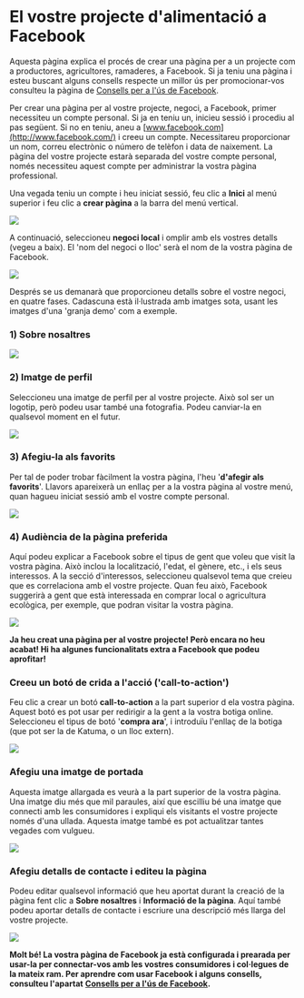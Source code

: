 # El vostre projecte d'alimentació a Facebook

Aquesta pàgina explica el procés de crear una pàgina per a un projecte com a productores, agricultores, ramaderes, a Facebook. Si ja teniu una pàgina i esteu buscant alguns consells respecte un millor ús per promocionar-vos consulteu la pàgina de [Consells per a l'ús de Facebook](https://guia.katuma.org/~/edit/drafts/-LZ4aRdLBizsUrE04YTu/funcionalitats-avancades/social/consells-per-a-lus-de-facebook). 

Per crear una pàgina per al vostre projecte, negoci, a Facebook, primer necessiteu un compte personal. Si ja en teniu un, inicieu sessió i procediu al pas següent. Si no en teniu, aneu a [www.facebook.com](http://www.facebook.com/) i creeu un compte. Necessitareu proporcionar un nom, correu electrònic o número de telèfon i data de naixement. La pàgina del vostre projecte estarà separada del vostre compte personal, només necessiteu aquest compte per administrar la vostra pàgina professional.

Una vegada teniu un compte i heu iniciat sessió, feu clic a **Inici** al menú superior i feu clic a **crear pàgina** a la barra del menú vertical. 

![](../../.gitbook/assets/imatge%20%2824%29.png)

A continuació, seleccioneu **negoci local** i omplir amb els vostres detalls \(vegeu a baix\). El 'nom del negoci o lloc' serà el nom de la vostra pàgina de Facebook. 

![](../../.gitbook/assets/imatge%20%2872%29.png)

Després se us demanarà que proporcioneu detalls sobre el vostre negoci, en quatre fases. Cadascuna està il·lustrada amb imatges sota, usant les imatges d'una 'granja demo' com a exemple. 

### 1\) Sobre nosaltres

![](../../.gitbook/assets/imatge%20%2819%29.png)

### 2\) Imatge de perfil

Seleccioneu una imatge de perfil per al vostre projecte. Això sol ser un logotip, però podeu usar també una fotografia. Podeu canviar-la en qualsevol moment en el futur. 

![](../../.gitbook/assets/imatge%20%2833%29.png)

### 3\) Afegiu-la als favorits

Per tal de poder trobar fàcilment la vostra pàgina, l'heu '**d'afegir als favorits**'. Llavors apareixerà un enllaç per a la vostra pàgina al vostre menú, quan hagueu iniciat sessió amb el vostre compte personal.  

![](../../.gitbook/assets/imatge%20%289%29.png)

### 4\) Audiència de la pàgina preferida

Aquí podeu explicar a Facebook sobre el tipus de gent que voleu que visit la vostra pàgina. Això inclou la localització, l'edat, el gènere, etc., i els seus interessos. A la secció d'interessos, seleccioneu qualsevol tema que creieu que es correlaciona amb el vostre projecte. Quan feu això, Facebook suggerirà a gent que està interessada en comprar local o agricultura ecològica, per exemple, que podran visitar la vostra pàgina.

![](../../.gitbook/assets/imatge%20%2847%29.png)

**Ja heu creat una pàgina per al vostre projecte! Però encara no heu acabat! Hi ha algunes funcionalitats extra a Facebook que podeu aprofitar!**

### **Creeu un botó de crida a l'acció \('call-to-action'\)**

Feu clic a crear un botó **call-to-action** a la part superior d ela vostra pàgina. Aquest botó es pot usar per redirigir a la gent a la vostra botiga online. Seleccioneu el tipus de botó '**compra ara**', i introduïu l'enllaç de la botiga \(que pot ser la de Katuma, o un lloc extern\). 

![](../../.gitbook/assets/imatge%20%2874%29.png)

### 

### Afegiu una imatge de portada

Aquesta imatge allargada es veurà a la part superior de la vostra pàgina. Una imatge diu més que mil paraules, així que escilliu bé una imatge que connecti amb les consumidores i expliqui els visitants el vostre projecte només d'una ullada. Aquesta imatge també es pot actualitzar tantes vegades com vulgueu. 

![](../../.gitbook/assets/imatge%20%284%29.png)

### 

### Afegiu detalls de contacte i editeu la pàgina

Podeu editar qualsevol informació que heu aportat durant la creació de la pàgina fent clic a **Sobre nosaltres** i **Informació de la pàgina**. Aquí també podeu aportar detalls de contacte i escriure una descripció més llarga del vostre projecte.

![](../../.gitbook/assets/imatge%20%2866%29.png)

**Molt bé! La vostra pàgina de Facebook ja està configurada i prearada per usar-la per connectar-vos amb les vostres consumidores i col·legues de la mateix ram. Per aprendre com usar Facebook i alguns consells, consulteu l'apartat** [**Consells per a l'ús de Facebook**](https://guia.katuma.org/~/edit/drafts/-LZ4aRdLBizsUrE04YTu/funcionalitats-avancades/social/consells-per-a-lus-de-facebook)**.** 



